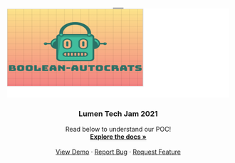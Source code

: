 <!-- PROJECT LOGO -->
<br />
<p align="center">
  <a href="https://github.com/vats-shashank/boolean-autocrat">
    &nbsp;&nbsp;&nbsp;&nbsp;&nbsp;&nbsp;<img src="logo.png" alt="Logo" width="500" height="200">
  </a>

  <h3 align="center">Lumen Tech Jam 2021</h3>

  <p align="center">
    Read below to understand our POC!
    <br />
    <a href="designDoc.docx"><strong>Explore the docs »</strong></a>
    <br />
    <br />
    <a href="https://github.com/vats-shashank/boolean-autocrat">View Demo</a>
    ·
    <a href="mailto:shashank.vats@centurylink.com">Report Bug</a>
    ·
    <a href="https://github.com/vats-shashank/boolean-autocrat">Request Feature</a>
  </p>
</p>


